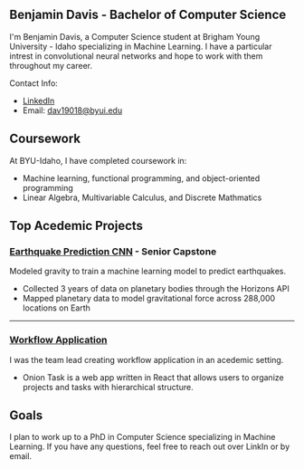 ## Benjamin Davis - Bachelor of Computer Science
I'm Benjamin Davis, a Computer Science student at Brigham Young University - Idaho specializing in Machine Learning. I have a particular intrest in convolutional neural networks and hope to work with them throughout my career.

Contact Info:
- [LinkedIn](https://www.linkedin.com/in/ben-yj-davis/)
- Email: dav19018@byui.edu

## Coursework
At BYU-Idaho, I have completed coursework in:
- Machine learning, functional programming, and object-oriented programming
- Linear Algebra, Multivariable Calculus, and Discrete Mathmatics

## Top Acedemic Projects
### **[Earthquake Prediction CNN](https://github.com/Dbenjamy/Senior-Project/) - Senior Capstone**
Modeled gravity to train a machine learning model to predict earthquakes.
- Collected 3 years of data on planetary bodies through the Horizons API
- Mapped planetary data to model gravitational force across 288,000 locations on Earth
---
### **[Workflow Application](https://github.com/garrettstanger/OnionTask)**
I was the team lead creating workflow application in an acedemic setting.
- Onion Task is a web app written in React that allows users to organize projects and tasks with hierarchical structure.
## Goals
I plan to work up to a PhD in Computer Science specializing in Machine Learning. If you have any questions, feel free to reach out over LinkIn or by email.
